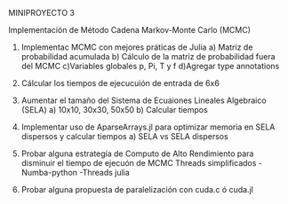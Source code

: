 MINIPROYECTO 3

Implementación de Método Cadena Markov-Monte Carlo (MCMC)

1. Implementac MCMC con mejores práticas de Julia
  a) Matriz de probabilidad acumulada
  b) Cálculo de la matriz de probabilidad fuera del MCMC
  c)Variables globales p, Pi, T y f
  d)Agregar type annotations

2. Cálcular los tiempos de ejecucuión de entrada de 6x6

3. Aumentar el tamaño del Sistema de Ecuaiones Lineales Algebraico (SELA)
  a) 10x10, 30x30, 50x50
  b) Calcular tiempos

4. Implementar uso de AparseArrays.jl para optimizar memoria en SELA dispersos y calcular tiempos
  a) SELA  vs SELA dispersos
 
5. Probar alguna estrategía de Computo de Alto Rendimiento para disminuir el tiempo de ejecuón de MCMC
  Threads simplificados
    -Numba-python
    -Threads julia
 
6. Probar alguna propuesta de paralelización con cuda.c ó cuda.jl
